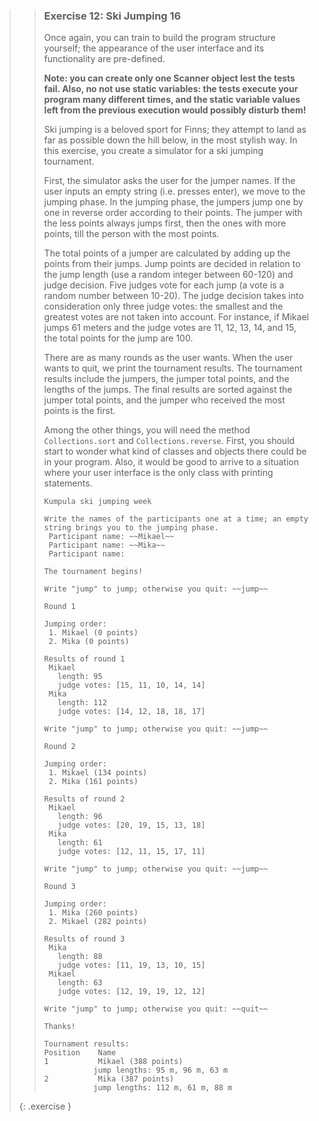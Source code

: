 >> ### Exercise 12: Ski Jumping 16
>>
>> Once again, you can train to build the program structure yourself; the appearance of the user interface and its functionality are pre-defined.
>>
>>**Note: you can create only one Scanner object lest the tests fail. Also, no not use static variables: the tests execute your program many different times, and the static variable values left from the previous execution would possibly disturb them!**
>>
>>Ski jumping is a beloved sport for Finns; they attempt to land as far as possible down the hill below, in the most stylish way. In this exercise, you create a simulator for a ski jumping tournament.
>>
>>First, the simulator asks the user for the jumper names. If the user inputs an empty string (i.e. presses enter), we move to the jumping phase. In the jumping phase, the jumpers jump one by one in reverse order according to their points. The jumper with the less points always jumps first, then the ones with more points, till the person with the most points.
>>
>>The total points of a jumper are calculated by adding up the points from their jumps. Jump points are decided in relation to the jump length (use a random integer between 60-120) and judge decision. Five judges vote for each jump (a vote is a random number between 10-20). The judge decision takes into consideration only three judge votes: the smallest and the greatest votes are not taken into account. For instance, if Mikael jumps 61 meters and the judge votes are 11, 12, 13, 14, and 15, the total points for the jump are 100.
>>
>>There are as many rounds as the user wants. When the user wants to quit, we print the tournament results. The tournament results include the jumpers, the jumper total points, and the lengths of the jumps. The final results are sorted against the jumper total points, and the jumper who received the most points is the first.
>>
>>Among the other things, you will need the method `Collections.sort` and `Collections.reverse`. First, you should start to wonder what kind of classes and objects there could be in your program. Also, it would be good to arrive to a situation where your user interface is the only class with printing statements.
>>
>>```output
>>Kumpula ski jumping week
>>
>>Write the names of the participants one at a time; an empty string brings you to the jumping phase.
>>  Participant name: ~~Mikael~~
>>  Participant name: ~~Mika~~
>>  Participant name:
>>
>>The tournament begins!
>>
>>Write "jump" to jump; otherwise you quit: ~~jump~~
>>
>>Round 1
>>
>>Jumping order:
>>  1. Mikael (0 points)
>>  2. Mika (0 points)
>>
>>Results of round 1
>>  Mikael
>>    length: 95
>>    judge votes: [15, 11, 10, 14, 14]
>>  Mika
>>    length: 112
>>    judge votes: [14, 12, 18, 18, 17]
>>
>>Write "jump" to jump; otherwise you quit: ~~jump~~
>>
>>Round 2
>>
>>Jumping order:
>>  1. Mikael (134 points)
>>  2. Mika (161 points)
>>
>>Results of round 2
>>  Mikael
>>    length: 96
>>    judge votes: [20, 19, 15, 13, 18]
>>  Mika
>>    length: 61
>>    judge votes: [12, 11, 15, 17, 11]
>>
>>Write "jump" to jump; otherwise you quit: ~~jump~~
>>
>>Round 3
>>
>>Jumping order:
>>  1. Mika (260 points)
>>  2. Mikael (282 points)
>>
>>Results of round 3
>>  Mika
>>    length: 88
>>    judge votes: [11, 19, 13, 10, 15]
>>  Mikael
>>    length: 63
>>    judge votes: [12, 19, 19, 12, 12]
>>
>>Write "jump" to jump; otherwise you quit: ~~quit~~
>>
>>Thanks!
>>
>>Tournament results:
>>Position    Name
>>1           Mikael (388 points)
>>            jump lengths: 95 m, 96 m, 63 m
>>2           Mika (387 points)
>>            jump lengths: 112 m, 61 m, 88 m
>>```
>>
>{: .exercise }